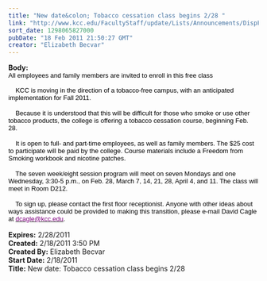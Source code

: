 ```yaml
---
title: "New date&colon; Tobacco cessation class begins 2/28 "
link: "http://www.kcc.edu/FacultyStaff/update/Lists/Announcements/DispForm.aspx?ID=134"
sort_date: 1298065827000
pubDate: "18 Feb 2011 21:50:27 GMT"
creator: "Elizabeth Becvar"
---
```


<div><b>Body:</b> <div class=ExternalClass19579456054C44BFAD3EDF154BFBC986><div>
<p class=MsoNormal style="margin:0in 0in 0pt"><font size=2><span style=""><span style="color:red;font-family:'Arial','sans-serif'"><font color="#000000">All employees and family members are invited to enroll in this free class</font> </span></span><span style=""><span style="color:black;font-family:'Arial','sans-serif'"></span></span></font></p>
<p class=MsoNormal style="margin:0in 0in 0pt"><span style=""><span style="color:black;font-family:'Arial','sans-serif'"><font size=2> </font></span></span></p>
<p class=MsoNormal style="margin:0in 0in 0pt"><span style=""><span style="color:black;font-family:'Arial','sans-serif'"><font size=2>    KCC is moving in the direction of a tobacco-free campus, with an anticipated implementation for Fall 2011.</font></span></span></p><span style=""><span style="color:black;font-family:'Arial','sans-serif'">
<p class=MsoNormal style="margin:0in 0in 0pt"><br><font size=2>    Because it is understood that this will be difficult for those who smoke or use other tobacco products, the college is offering a tobacco cessation course, beginning Feb. 28.</font></p>
<p class=MsoNormal style="margin:0in 0in 0pt"><br><font size=2>    It is open to full- and part-time employees, as well as family members. The $25 cost to participate will be paid by the college. Course materials include a Freedom from Smoking workbook and nicotine patches.</font></p>
<p class=MsoNormal style="margin:0in 0in 0pt"><br><font size=2>    The seven week/eight session program will meet on seven Mondays and one Wednesday, 3:30-5 p.m., on Feb. 28, March 7, 14, 21, 28, April 4, and 11. The class will meet in Room D212. </font></p>
<p class=MsoNormal style="margin:0in 0in 0pt"><font size=2></font></span></span> </p>
<p class=MsoNormal style="margin:0in 0in 0pt"><font size=2><span style=""><span style="color:black;font-family:'Arial','sans-serif'">    To sign up, please contact the first floor receptionist. Anyone with other ideas about ways assistance could be provided to making this transition, please e-mail David Cagle at </span></span><span style="color:black;font-family:'Arial','sans-serif'"><a href="mailto:dcagle@kcc.edu" target="_blank" shape=rect><font color="#800080">dcagle@kcc.edu</font></a>.</span></font></p>
<p class=MsoNormal style="margin:0in 0in 0pt"><span><font face="Times New Roman" size=2> </font></span></p></div></div></div>
<div><b>Expires:</b> 2/28/2011</div>
<div><b>Created:</b> 2/18/2011 3:50 PM</div>
<div><b>Created By:</b> Elizabeth Becvar</div>
<div><b>Start Date:</b> 2/18/2011</div>
<div><b>Title:</b> New date: Tobacco cessation class begins 2/28 </div>
